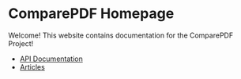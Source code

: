 # ComparePDF Homepage
Welcome! This website contains documentation for the ComparePDF Project!
* [API Documentation](https://zzzrst.github.io/ComparePDF/api/index.html)
* [Articles](https://zzzrst.github.io/ComparePDF/articles/intro.html)